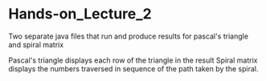 # Hands-on_Lecture_2
Two separate java files that run and produce results for pascal's triangle and spiral matrix

Pascal's triangle displays each row of the triangle in the result 
Spiral matrix displays the numbers traversed in sequence of the path taken by the spiral.
